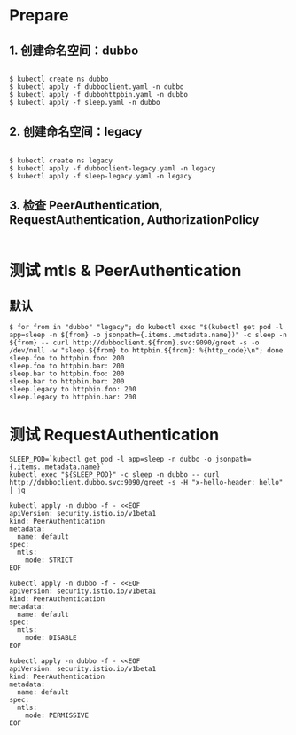 # Prepare

## 1. 创建命名空间：dubbo

```shell

$ kubectl create ns dubbo
$ kubectl apply -f dubboclient.yaml -n dubbo
$ kubectl apply -f dubbohttpbin.yaml -n dubbo
$ kubectl apply -f sleep.yaml -n dubbo

```

## 2. 创建命名空间：legacy

```shell

$ kubectl create ns legacy
$ kubectl apply -f dubboclient-legacy.yaml -n legacy
$ kubectl apply -f sleep-legacy.yaml -n legacy

```

## 3. 检查 PeerAuthentication, RequestAuthentication, AuthorizationPolicy 

```shell

```
# 测试 mtls & PeerAuthentication
## 默认

```shell
$ for from in "dubbo" "legacy"; do kubectl exec "$(kubectl get pod -l app=sleep -n ${from} -o jsonpath={.items..metadata.name})" -c sleep -n ${from} -- curl http://dubboclient.${from}.svc:9090/greet -s -o /dev/null -w "sleep.${from} to httpbin.${from}: %{http_code}\n"; done
sleep.foo to httpbin.foo: 200
sleep.foo to httpbin.bar: 200
sleep.bar to httpbin.foo: 200
sleep.bar to httpbin.bar: 200
sleep.legacy to httpbin.foo: 200
sleep.legacy to httpbin.bar: 200
```



# 测试 RequestAuthentication

```shell
SLEEP_POD=`kubectl get pod -l app=sleep -n dubbo -o jsonpath={.items..metadata.name}`
kubectl exec "${SLEEP_POD}" -c sleep -n dubbo -- curl http://dubboclient.dubbo.svc:9090/greet -s -H "x-hello-header: hello" | jq
```

```shell
kubectl apply -n dubbo -f - <<EOF
apiVersion: security.istio.io/v1beta1
kind: PeerAuthentication
metadata:
  name: default
spec:
  mtls:
    mode: STRICT
EOF

kubectl apply -n dubbo -f - <<EOF
apiVersion: security.istio.io/v1beta1
kind: PeerAuthentication
metadata:
  name: default
spec:
  mtls:
    mode: DISABLE
EOF

kubectl apply -n dubbo -f - <<EOF
apiVersion: security.istio.io/v1beta1
kind: PeerAuthentication
metadata:
  name: default
spec:
  mtls:
    mode: PERMISSIVE
EOF
```






